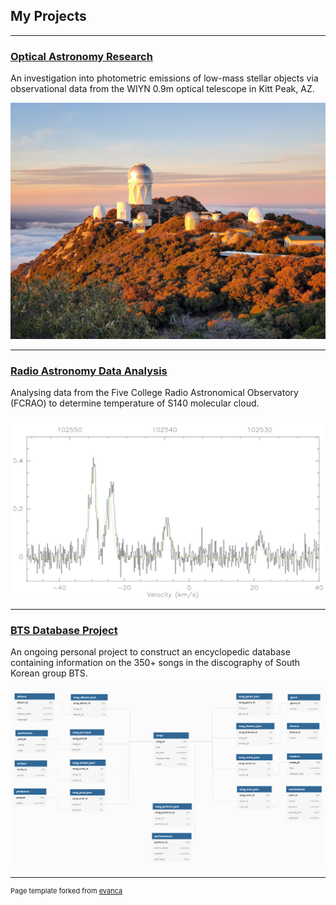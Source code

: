 ## My Projects

---

### [Optical Astronomy Research](/astro_1)
An investigation into photometric emissions of low-mass stellar objects via observational data from the WIYN 0.9m optical telescope in Kitt Peak, AZ.

<img src="images/original_file_home.jpg?raw=true"/>

---
### [Radio Astronomy Data Analysis](/astro_2)
Analysing data from the Five College Radio Astronomical Observatory (FCRAO) to determine temperature of S140 molecular cloud.

<img src="images/radast_crop.png?raw=true"/>

---
### [BTS Database Project](/bts_database)
An ongoing personal project to construct an encyclopedic database containing information on the 350+ songs in the discography of South Korean group BTS.

<img src="images/btsdata_schema.png?raw=true"/>




---
<p style="font-size:11px">Page template forked from <a href="https://github.com/evanca/quick-portfolio">evanca</a></p>
<!-- Remove above link if you don't want to attibute -->
